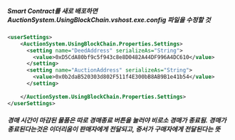 
##### Smart Contract를 새로 배포하면 AuctionSystem.UsingBlockChain.vshost.exe.config 파일을 수정할 것
```xml
<userSettings>
    <AuctionSystem.UsingBlockChain.Properties.Settings>
      <setting name="DeedAddress" serializeAs="String">
        <value>0xD5CdA80bf9c5f943c8e8D0482A44DF996A4DC610</value>
      </setting>
      <setting name="AuctionAddress" serializeAs="String">
        <value>0x0b2daB520303d802F511f4E300bB8AB9B1e41b54</value>
      </setting>
      
    </AuctionSystem.UsingBlockChain.Properties.Settings>
</userSettings>
```

##### 경매 시간이 마감된 물품은 따로 경매종료 버튼을 눌러야 비로소 경매가 종료됨. 경매가 종료된다는것은 이더리움이 판매자에게 전달되고, 증서가 구매자에게 전달된다는 뜻
